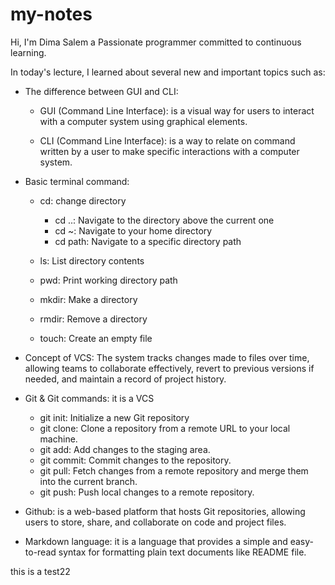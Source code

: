 # my-notes

Hi, I'm Dima Salem a Passionate programmer committed to continuous learning.

In today's lecture, I learned about several new and important topics such as:

- The difference between GUI and CLI:

  - GUI (Command Line Interface): is a visual way for users to interact with a computer system using graphical elements.

  - CLI (Command Line Interface): is a way to relate on command written by a user to make specific interactions with a computer system.

- Basic terminal command:

  - cd: change directory

    - cd ..: Navigate to the directory above the current one
    - cd ~: Navigate to your home directory
    - cd path: Navigate to a specific directory path

  - ls: List directory contents
  - pwd: Print working directory path
  - mkdir: Make a directory
  - rmdir: Remove a directory
  - touch: Create an empty file

- Concept of VCS: The system tracks changes made to files over time, allowing teams to collaborate effectively, revert to previous versions if needed, and maintain a record of project history.

- Git & Git commands: it is a VCS

  - git init: Initialize a new Git repository
  - git clone: Clone a repository from a remote URL to your local machine.
  - git add: Add changes to the staging area.
  - git commit: Commit changes to the repository.
  - git pull: Fetch changes from a remote repository and merge them into the current branch.
  - git push: Push local changes to a remote repository.

- Github: is a web-based platform that hosts Git repositories, allowing users to store, share, and collaborate on code and project files.

- Markdown language: it is a language that provides a simple and easy-to-read syntax for formatting plain text documents like README file.

this is a test22
